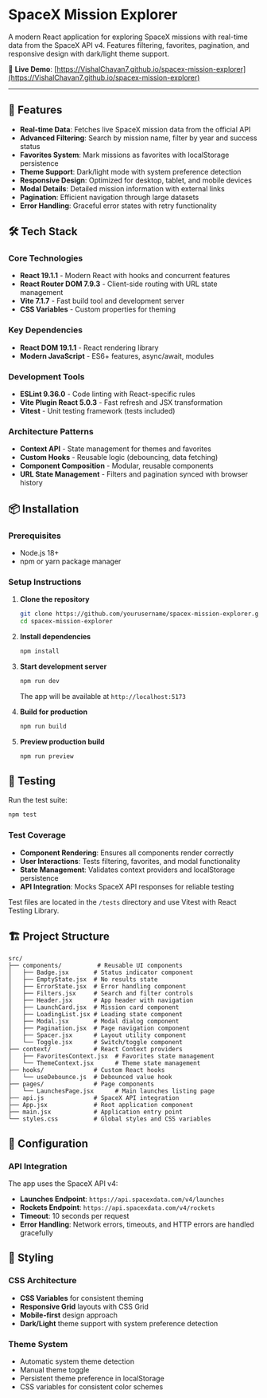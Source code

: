 # SpaceX Mission Explorer

A modern React application for exploring SpaceX missions with real-time data from the SpaceX API v4. Features filtering, favorites, pagination, and responsive design with dark/light theme support.

🔗 **Live Demo**: [https://VishalChavan7.github.io/spacex-mission-explorer](https://VishalChavan7.github.io/spacex-mission-explorer)

---

## 🚀 Features

- **Real-time Data**: Fetches live SpaceX mission data from the official API
- **Advanced Filtering**: Search by mission name, filter by year and success status
- **Favorites System**: Mark missions as favorites with localStorage persistence
- **Theme Support**: Dark/light mode with system preference detection
- **Responsive Design**: Optimized for desktop, tablet, and mobile devices
- **Modal Details**: Detailed mission information with external links
- **Pagination**: Efficient navigation through large datasets
- **Error Handling**: Graceful error states with retry functionality

## 🛠 Tech Stack

### Core Technologies

- **React 19.1.1** - Modern React with hooks and concurrent features
- **React Router DOM 7.9.3** - Client-side routing with URL state management
- **Vite 7.1.7** - Fast build tool and development server
- **CSS Variables** - Custom properties for theming

### Key Dependencies

- **React DOM 19.1.1** - React rendering library
- **Modern JavaScript** - ES6+ features, async/await, modules

### Development Tools

- **ESLint 9.36.0** - Code linting with React-specific rules
- **Vite Plugin React 5.0.3** - Fast refresh and JSX transformation
- **Vitest** - Unit testing framework (tests included)

### Architecture Patterns

- **Context API** - State management for themes and favorites
- **Custom Hooks** - Reusable logic (debouncing, data fetching)
- **Component Composition** - Modular, reusable components
- **URL State Management** - Filters and pagination synced with browser history

## 📦 Installation

### Prerequisites

- Node.js 18+
- npm or yarn package manager

### Setup Instructions

1. **Clone the repository**

   ```bash
   git clone https://github.com/yourusername/spacex-mission-explorer.git
   cd spacex-mission-explorer
   ```

2. **Install dependencies**

   ```bash
   npm install
   ```

3. **Start development server**

   ```bash
   npm run dev
   ```

   The app will be available at `http://localhost:5173`

4. **Build for production**

   ```bash
   npm run build
   ```

5. **Preview production build**
   ```bash
   npm run preview
   ```

## 🧪 Testing

Run the test suite:

```bash
npm test
```

### Test Coverage

- **Component Rendering**: Ensures all components render correctly
- **User Interactions**: Tests filtering, favorites, and modal functionality
- **State Management**: Validates context providers and localStorage persistence
- **API Integration**: Mocks SpaceX API responses for reliable testing

Test files are located in the `/tests` directory and use Vitest with React Testing Library.

## 🏗 Project Structure

```
src/
├── components/          # Reusable UI components
│   ├── Badge.jsx       # Status indicator component
│   ├── EmptyState.jsx  # No results state
│   ├── ErrorState.jsx  # Error handling component
│   ├── Filters.jsx     # Search and filter controls
│   ├── Header.jsx      # App header with navigation
│   ├── LaunchCard.jsx  # Mission card component
│   ├── LoadingList.jsx # Loading state component
│   ├── Modal.jsx       # Modal dialog component
│   ├── Pagination.jsx  # Page navigation component
│   ├── Spacer.jsx      # Layout utility component
│   └── Toggle.jsx      # Switch/toggle component
├── context/            # React Context providers
│   ├── FavoritesContext.jsx  # Favorites state management
│   └── ThemeContext.jsx      # Theme state management
├── hooks/              # Custom React hooks
│   └── useDebounce.js  # Debounced value hook
├── pages/              # Page components
│   └── LaunchesPage.jsx      # Main launches listing page
├── api.js              # SpaceX API integration
├── App.jsx             # Root application component
├── main.jsx            # Application entry point
└── styles.css          # Global styles and CSS variables
```

## 🔧 Configuration

### API Integration

The app uses the SpaceX API v4:

- **Launches Endpoint**: `https://api.spacexdata.com/v4/launches`
- **Rockets Endpoint**: `https://api.spacexdata.com/v4/rockets`
- **Timeout**: 10 seconds per request
- **Error Handling**: Network errors, timeouts, and HTTP errors are handled gracefully

## 🎨 Styling

### CSS Architecture

- **CSS Variables** for consistent theming
- **Responsive Grid** layouts with CSS Grid
- **Mobile-first** design approach
- **Dark/Light** theme support with system preference detection

### Theme System

- Automatic system theme detection
- Manual theme toggle
- Persistent theme preference in localStorage
- CSS variables for consistent color schemes
